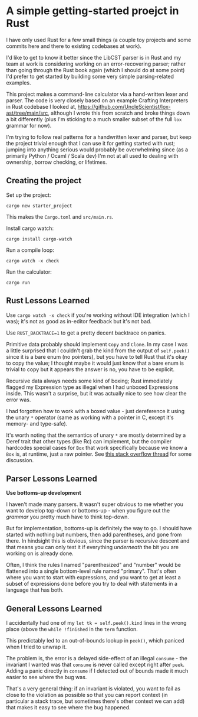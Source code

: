 # A simple getting-started proejct in Rust

I have only used Rust for a few small things (a couple toy projects and some commits
here and there to existing codebases at work).

I'd like to get to know it better since the LibCST parser is in Rust and my team at work
is considering working on an error-recovering parser; rather than going through the Rust
book again (which I should do at some point) I'd prefer to get started by building
some very simple parsing-related examples.

This project makes a command-line calculator via a hand-written lexer and parser. The
code is very closely based on an example Crafting Interpreters in Rust codebase I looked
at, https://github.com/UncleScientist/lox-ast/tree/main/src, although I wrote this from
scratch and broke things down a bit differently (plus I'm sticking to a much smaller subset
of the full `lox` grammar for now).

I'm trying to follow real patterns for a handwritten lexer and parser, but keep the project
trivial enough that I can use it for getting started with rust; jumping into anything
serious would probably be overwhelming since (as a primarily Python / Ocaml / Scala dev)
I'm not at all used to dealing with ownership, borrow checking, or lifetimes.

## Creating the project

Set up the project:
```
cargo new starter_project
```

This makes the `Cargo.toml` and `src/main.rs`.

Install cargo watch:
```
cargo install cargo-watch
```

Run a compile loop:
```
cargo watch -x check
```

Run the calculator:
```
cargo run
```

## Rust Lessons Learned

Use `cargo watch -x check` if you're working without IDE integration (which I was);
it's not as good as in-editor feedback but it's not bad.

Use `RUST_BACKTRACE=1` to get a pretty decent backtrace on panics.

Primitive data probably should implement `Copy` and `Clone`. In my case I was a little
surprised that I couldn't grab the kind from the output of `self.peek()` since it is
a bare enum (no pointers), but you have to tell Rust that it's okay to copy the value;
I thought maybe it would just know that a bare enum is trivial to copy but it appears
the answer is no, you have to be explicit.

Recursive data always needs some kind of boxing; Rust immediately flagged my Expression
type as illegal when I had unboxed Expressions inside. This wasn't a surprise, but it
was actually nice to see how clear the error was.

I had forgotten how to work with a boxed value - just dereference it using the unary
`*` operator (same as working with a pointer in C, except it's memory- and type-safe).

It's worth noting that the semantics of unary `*` are mostly determined by a Deref
trait that other types (like Rc) can implement, but the compiler hardcodes special
cases for `Box` that work specifically because we know a `Box` is, at runtime, just
a raw pointer. See
[this stack overflow thread](https://stackoverflow.com/questions/33653946/dereferencing-boxt-gives-back-value-instead-of-reference)
for some discussion.

## Parser Lessons Learned

**Use bottoms-up development**

I haven't made many parsers. It wasn't super obvious to me whether you want to develop
top-down or bottoms-up - when you figure out the *grammar* you pretty much have to think
top-down.

But for implementation, bottoms-up is definitely the way to go. I should have started with
nothing but numbers, then add parentheses, and gone from there. In hindsight this is obvious,
since the parser is recursive descent and that means you can only test it if everything *underneath*
the bit you are working on is already done.

Often, I think the rules I named "parenthesized" and "number" would be flattened into a single
bottom-level rule named "primary". That's often where you want to start with expressions, and
you want to get at least a subset of expressions done before you try to deal with statements
in a language that has both.


## General Lessons Learned

I accidentally had one of my `let tk = self.peek().kind` lines in the wrong place (above
the `while !finished` in the `term` function.

This predictably led to an out-of-bounds lookup in `peek()`, which paniced when I tried to
unwrap it.

The problem is, the error is a delayed side-effect of an illegal `consume` - the invariant
I wanted was that `consume` is never called except right after `peek`. Adding a panic
directly in `consume` if I detected out of bounds made it much easier to see where the bug
was.

That's a very general thing: if an invariant is violated, you want to fail as close to the
violation as possible so that you can report context (in particular a stack trace, but sometimes
there's other context we can add) that makes it easy to see where the bug happened.
